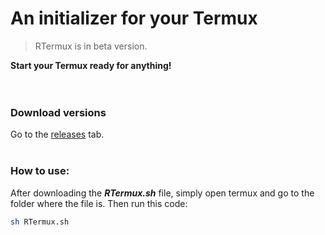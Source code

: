 # An initializer for your Termux
> RTermux is in beta version.

**Start your Termux ready for anything!**
<br><br><br>

### Download versions
Go to the [releases](https://github.com/BrunoRodri1/RTermux/releases) tab.
<br><br>

### How to use:<br>
After downloading the ***RTermux.sh*** file, simply open termux and go to the folder where the file is. Then run this code:
```bash
sh RTermux.sh
```
